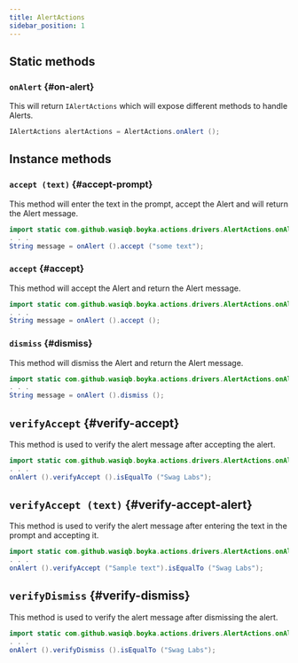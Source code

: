 ```yaml
---
title: AlertActions
sidebar_position: 1
---
```


## Static methods

### `onAlert` {#on-alert}

This will return `IAlertActions` which will expose different methods to handle Alerts.

```java
IAlertActions alertActions = AlertActions.onAlert ();
```

## Instance methods

### `accept (text)` {#accept-prompt}

This method will enter the text in the prompt, accept the Alert and will return the Alert message.

```java
import static com.github.wasiqb.boyka.actions.drivers.AlertActions.onAlert;
. . .
String message = onAlert ().accept ("some text");
```

### `accept` {#accept}

This method will accept the Alert and return the Alert message.

```java
import static com.github.wasiqb.boyka.actions.drivers.AlertActions.onAlert;
. . .
String message = onAlert ().accept ();
```

### `dismiss` {#dismiss}

This method will dismiss the Alert and return the Alert message.

```java
import static com.github.wasiqb.boyka.actions.drivers.AlertActions.onAlert;
. . .
String message = onAlert ().dismiss ();
```

## `verifyAccept` {#verify-accept}

This method is used to verify the alert message after accepting the alert.

```java
import static com.github.wasiqb.boyka.actions.drivers.AlertActions.onAlert;
. . .
onAlert ().verifyAccept ().isEqualTo ("Swag Labs");
```

## `verifyAccept (text)` {#verify-accept-alert}

This method is used to verify the alert message after entering the text in the prompt and accepting it.

```java
import static com.github.wasiqb.boyka.actions.drivers.AlertActions.onAlert;
. . .
onAlert ().verifyAccept ("Sample text").isEqualTo ("Swag Labs");
```

## `verifyDismiss` {#verify-dismiss}

This method is used to verify the alert message after dismissing the alert.

```java
import static com.github.wasiqb.boyka.actions.drivers.AlertActions.onAlert;
. . .
onAlert ().verifyDismiss ().isEqualTo ("Swag Labs");
```
